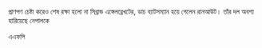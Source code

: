 প্রাণপণ চেষ্টা করেও শেষ রক্ষা হলো না সিব্রান্ড এঙ্গেলব্রেখটের, ডাচ ব্যাটসম্যান হয়ে গেলেন রানআউট। তাঁর দল অবশ্য হারিয়েছে নেপালকে

এএফপি
